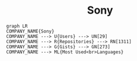 <h1 align="center">Sony</h1>

```mermaid
graph LR
COMPANY_NAME{Sony}
COMPANY_NAME ---> U{Users} ---> UN[29]
COMPANY_NAME ---> R{Repositories} ---> RN[1311]
COMPANY_NAME ---> G{Gists} ---> GN[273]
COMPANY_NAME ---> ML{Most Used<br>Languages}
```
